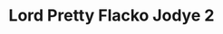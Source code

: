 ---
title: Lord Pretty Flacko Jodye 2
slug: lord-pretty-flacko-jodye-2
artist: A$AP Rocky
youtube: dcDqi6XQkfM
position: 44
---